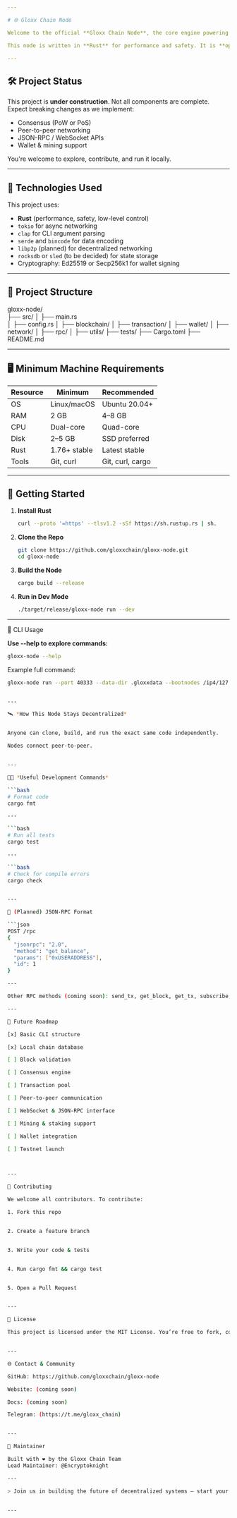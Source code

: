 ```yaml
---

# 🌐 Gloxx Chain Node

Welcome to the official **Gloxx Chain Node**, the core engine powering the decentralized Gloxx blockchain.

This node is written in **Rust** for performance and safety. It is **open-source**, **under active development**, and intended to be run by anyone — independently or as part of a wider network.

---
```


## 🛠 Project Status

This project is **under construction**. Not all components are complete. Expect breaking changes as we implement:

- Consensus (PoW or PoS)
- Peer-to-peer networking
- JSON-RPC / WebSocket APIs
- Wallet & mining support

You're welcome to explore, contribute, and run it locally.

---

## 🧰 Technologies Used

This project uses:

- **Rust** (performance, safety, low-level control)
- `tokio` for async networking
- `clap` for CLI argument parsing
- `serde` and `bincode` for data encoding
- `libp2p` (planned) for decentralized networking
- `rocksdb` or `sled` (to be decided) for state storage
- Cryptography: Ed25519 or Secp256k1 for wallet signing

---

## 📁 Project Structure

gloxx-node/                                       
├── src/
│
├── main.rs  
│   ├── config.rs
│   ├── blockchain/
│
├── transaction/
│   ├── wallet/
│   ├── network/
│   ├── rpc/
│   ├── utils/
├── tests/
├── Cargo.toml
├── README.md

---

## 🖥 Minimum Machine Requirements

| Resource   | Minimum       | Recommended     |
|------------|---------------|-----------------|
| OS         | Linux/macOS   | Ubuntu 20.04+   |
| RAM        | 2 GB          | 4–8 GB          |
| CPU        | Dual-core     | Quad-core       |
| Disk       | 2–5 GB        | SSD preferred   |
| Rust       | 1.76+ stable  | Latest stable   |
| Tools      | Git, curl     | Git, curl, cargo|

---

## 🚀 Getting Started

1. **Install Rust**

   ```bash
   curl --proto '=https' --tlsv1.2 -sSf https://sh.rustup.rs | sh.             


2. **Clone the Repo**

   ```bash
   git clone https://github.com/gloxxchain/gloxx-node.git
   cd gloxx-node


3. **Build the Node**


   ```bash
   cargo build --release

4. **Run in Dev Mode**

   ```bash
   ./target/release/gloxx-node run --dev

---


🧮 CLI Usage

**Use --help to explore commands:**

   ```bash
   gloxx-node --help
```

Example full command:

   ```bash
   gloxx-node run --port 40333 --data-dir .gloxxdata --bootnodes /ip4/127.0.0.1/tcp/40333


---

🛰 *How This Node Stays Decentralized*


Anyone can clone, build, and run the exact same code independently.

Nodes connect peer-to-peer.


---

🧑‍💻 *Useful Development Commands*

   ```bash
   # Format code
   cargo fmt

---

   ```bash
   # Run all tests
   cargo test

---

   ```bash
   # Check for compile errors
   cargo check


---

🔌 (Planned) JSON-RPC Format

   ```json
   POST /rpc
   {
     "jsonrpc": "2.0",
     "method": "get_balance",
     "params": ["0xUSERADDRESS"],
     "id": 1
   }

---

Other RPC methods (coming soon): send_tx, get_block, get_tx, subscribe, etc.

---

📌 Future Roadmap

[x] Basic CLI structure

[x] Local chain database

[ ] Block validation

[ ] Consensus engine

[ ] Transaction pool

[ ] Peer-to-peer communication

[ ] WebSocket & JSON-RPC interface

[ ] Mining & staking support

[ ] Wallet integration

[ ] Testnet launch



---

🙏 Contributing

We welcome all contributors. To contribute:

1. Fork this repo


2. Create a feature branch


3. Write your code & tests


4. Run cargo fmt && cargo test


5. Open a Pull Request


---

📜 License

This project is licensed under the MIT License. You’re free to fork, contribute, modify, and use this code commercially or personally.


---

🌐 Contact & Community

GitHub: https://github.com/gloxxchain/gloxx-node

Website: (coming soon)

Docs: (coming soon)

Telegram: (https://t.me/gloxx_chain)


---

👤 Maintainer

Built with ❤️ by the Gloxx Chain Team
Lead Maintainer: @Encryptoknight

---

> Join us in building the future of decentralized systems — start your Gloxx node today 🌍🚀


---


